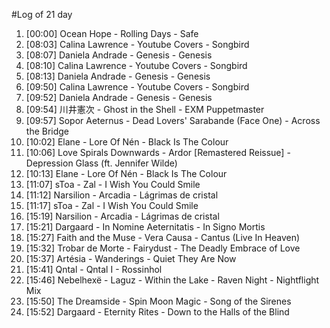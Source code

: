 #Log of 21 day

1. [00:00] Ocean Hope - Rolling Days - Safe
1. [08:03] Calina Lawrence - Youtube Covers - Songbird
1. [08:07] Daniela Andrade - Genesis - Genesis
1. [08:10] Calina Lawrence - Youtube Covers - Songbird
1. [08:13] Daniela Andrade - Genesis - Genesis
1. [09:50] Calina Lawrence - Youtube Covers - Songbird
1. [09:52] Daniela Andrade - Genesis - Genesis
1. [09:54] 川井憲次 - Ghost in the Shell - EXM Puppetmaster
1. [09:57] Sopor Aeternus - Dead Lovers' Sarabande (Face One) - Across the Bridge
1. [10:02] Elane - Lore Of Nén - Black Is The Colour
1. [10:06] Love Spirals Downwards - Ardor [Remastered Reissue] - Depression Glass (ft. Jennifer Wilde)
1. [10:13] Elane - Lore Of Nén - Black Is The Colour
1. [11:07] sToa - Zal - I Wish You Could Smile
1. [11:12] Narsilion - Arcadia - Lágrimas de cristal
1. [11:17] sToa - Zal - I Wish You Could Smile
1. [15:19] Narsilion - Arcadia - Lágrimas de cristal
1. [15:21] Dargaard - In Nomine Aeternitatis - In Signo Mortis
1. [15:27] Faith and the Muse - Vera Causa - Cantus (Live In Heaven)
1. [15:32] Trobar de Morte - Fairydust - The Deadly Embrace of Love
1. [15:37] Artésia - Wanderings - Quiet They Are Now
1. [15:41] Qntal - Qntal I - Rossinhol
1. [15:46] Nebelhexë - Laguz - Within the Lake - Raven Night - Nightflight Mix
1. [15:50] The Dreamside - Spin Moon Magic - Song of the Sirenes
1. [15:52] Dargaard - Eternity Rites - Down to the Halls of the Blind
